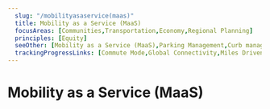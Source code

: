 ```yaml
---
  slug: "/mobilityasaservice(maas)"
  title: Mobility as a Service (MaaS)
  focusAreas: [Communities,Transportation,Economy,Regional Planning]
  principles: [Equity]
  seeOther: [Mobility as a Service (MaaS),Parking Management,Curb management,Transit Revitalization Investment District (TRID),Transit-Oriented Development (TOD) Zoning]
  trackingProgressLinks: [Commute Mode,Global Connectivity,Miles Driven,Congestion,Transit Ridership]
---
```

# Mobility as a Service (MaaS)